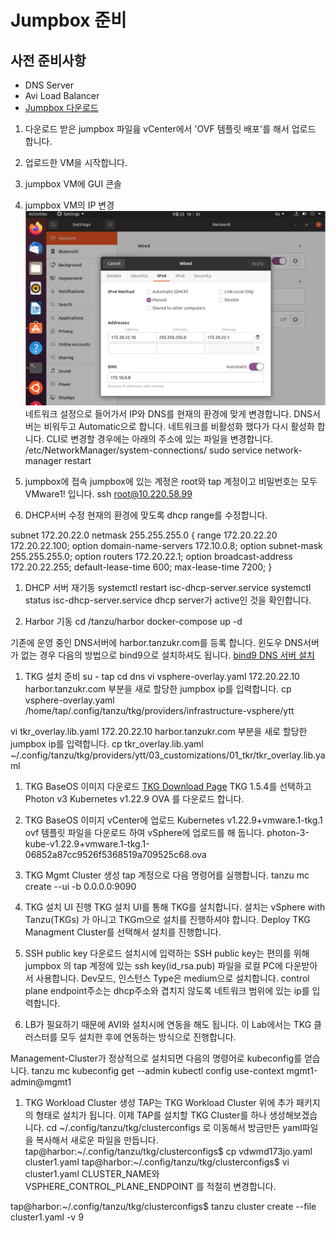 # Jumpbox 준비

## 사전 준비사항
- DNS Server
- Avi Load Balancer
- [Jumpbox 다운로드](https://onevmw.sharepoint.com/:f:/r/teams/TAPHOLWorkshop/Shared%20Documents/General/jumpbox?csf=1&web=1&e=1Zi1TL)

1. 다운로드 받은 jumpbox 파일읊 vCenter에서 'OVF 템플릿 배포'를 해서 업로드 합니다.
1. 업로드한 VM을 시작합니다.
1. jumpbox VM에 GUI 콘솔
1. jumpbox VM의 IP 변경
 ![](./jumpbox/jumpbox_v1.png)
네트워크 설정으로 들어가서 IP와 DNS를 현재의 환경에 맞게 변경합니다.
DNS서버는 비워두고 Automatic으로 합니다. 네트워크를 비활성화 했다가 다시 활성화 합니다.
CLI로 변경할 경우에는 아래의 주소에 있는 파일을 변경합니다.
/etc/NetworkManager/system-connections/
sudo service network-manager restart

1. jumpbox에 접속
jumpbox에 있는 계정은 root와 tap 계정이고 비밀번호는 모두 VMware1! 입니다.
ssh root@10.220.58.99

1. DHCP서버 수정
현재의 환경에 맞도록 dhcp range를 수정합니다.

subnet 172.20.22.0 netmask 255.255.255.0 {
  range 172.20.22.20 172.20.22.100;
  option domain-name-servers 172.10.0.8;
  option subnet-mask 255.255.255.0;
  option routers 172.20.22.1;
  option broadcast-address 172.20.22.255;
  default-lease-time 600;
  max-lease-time 7200;
}
1. DHCP 서버 재기동
systemctl restart isc-dhcp-server.service
systemctl status isc-dhcp-server.service
dhcp server가 active인 것을 확인합니다.

1. Harbor 기동
cd /tanzu/harbor
docker-compose up -d

기존에 운영 중인 DNS서버에 harbor.tanzukr.com를 등록 합니다.
윈도우 DNS서버가 없는 경우 다음의 방법으로 bind9으로 설치하셔도 됩니다.
[bind9 DNS 서버 설치](./dns-install.md)

1. TKG 설치 준비
su - tap
cd dns
vi vsphere-overlay.yaml
172.20.22.10   harbor.tanzukr.com 부분을 새로 할당한 jumpbox ip를 입력합니다.
cp vsphere-overlay.yaml /home/tap/.config/tanzu/tkg/providers/infrastructure-vsphere/ytt

vi tkr_overlay.lib.yaml
172.20.22.10   harbor.tanzukr.com 부분을 새로 할당한 jumpbox ip를 입력합니다.
cp tkr_overlay.lib.yaml ~/.config/tanzu/tkg/providers/ytt/03_customizations/01_tkr/tkr_overlay.lib.yaml

1. TKG BaseOS 이미지 다운로드
[TKG Download Page](https://customerconnect.vmware.com/en/downloads/details?downloadGroup=TKG-154&productId=988&rPId=93384)
TKG 1.5.4를 선택하고 Photon v3 Kubernetes v1.22.9 OVA 를 다운로드 합니다.

1. TKG BaseOS 이미지 vCenter에 업로드
Kubernetes v1.22.9+vmware.1-tkg.1 ovf 템플릿 파일을 다운로드 하여 vSphere에 업로드를 해 둡니다.
photon-3-kube-v1.22.9+vmware.1-tkg.1-06852a87cc9526f5368519a709525c68.ova

1. TKG Mgmt Cluster 생성
tap 계정으로 다음 명령어를 실행합니다.
tanzu mc create --ui -b 0.0.0.0:9090 
1. TKG 설치 UI 진행
TKG 설치 UI를 통해 TKG를 설치합니다. 
설치는 vSphere with Tanzu(TKGs) 가 아니고 TKGm으로 설치를 진행하셔야 합니다.
Deploy TKG Managment Cluster를 선택해서 설치를 진행합니다.

1. SSH public key 다운로드
설치시에 입력하는 SSH public key는 편의를 위해 jumpbox 의 tap 계정에 있는 ssh key(id_rsa.pub) 파일을 로컬 PC에 다운받아서 사용합니다.
Dev모드, 인스턴스 Type은 medium으로 설치합니다.
control plane endpoint주소는 dhcp주소와 겹치지 않도록 네트워크 범위에 있는 ip를 입력합니다.

1. LB가 필요하기 때문에 AVI와 설치시에 연동을 해도 됩니다. 이 Lab에서는 TKG 클러스터를 모두 설치한 후에 연동하는 방식으로 진행합니다.

Management-Cluster가 정상적으로 설치되면 다음의 명령어로 kubeconfig를 얻습니다.
tanzu mc  kubeconfig get --admin
kubectl config use-context mgmt1-admin@mgmt1

1. TKG Workload Cluster 생성
TAP는 TKG Workload Cluster 위에 추가 패키지의 형태로 설치가 됩니다.
이제 TAP를 설치할 TKG Cluster를 하나 생성해보겠습니다.
cd ~/.config/tanzu/tkg/clusterconfigs 로 이동해서 방금만든 yaml파일을 복사해서 새로운 파일을 만듭니다.
tap@harbor:~/.config/tanzu/tkg/clusterconfigs$ cp vdwmd173jo.yaml cluster1.yaml
tap@harbor:~/.config/tanzu/tkg/clusterconfigs$ vi cluster1.yaml
CLUSTER_NAME와 VSPHERE_CONTROL_PLANE_ENDPOINT 를 적절히 변경합니다.

tap@harbor:~/.config/tanzu/tkg/clusterconfigs$ tanzu cluster create --file cluster1.yaml -v 9

